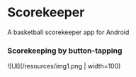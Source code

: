 # Scorekeeper
A basketball scorekeeper app for Android

### Scorekeeping by button-tapping

![UI](/resources/img1.png | width=100)
